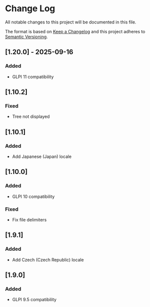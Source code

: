 # Change Log

All notable changes to this project will be documented in this file.

The format is based on [Keep a Changelog](http://keepachangelog.com/)
and this project adheres to [Semantic Versioning](http://semver.org/).

## [1.20.0] - 2025-09-16

### Added

- GLPI 11 compatibility

## [1.10.2]

### Fixed

- Tree not displayed

## [1.10.1]

### Added

- Add Japanese (Japan) locale

## [1.10.0]

### Added

- GLPI 10 compatibility

### Fixed

- Fix file delimiters

## [1.9.1]

### Added

- Add Czech (Czech Republic) locale

## [1.9.0]

### Added
- GLPI 9.5 compatibility

